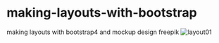 # making-layouts-with-bootstrap
making layouts with bootstrap4 and mockup design freepik
![layout01](https://github.com/Mr-Fullstack/making-layouts-with-bootstraps/layout-01)
